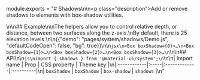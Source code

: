 module.exports = "# Shadows\n\n<p class=\"description\">Add or remove shadows to elements with box-shadow utilities.</p>\n\n## Example\n\nThe helpers allow you to control relative depth, or distance, between two surfaces along the z-axis.\nBy default, there is 25 elevation levels.\n\n{{\"demo\": \"pages/system/shadows/Demo.js\", \"defaultCodeOpen\": false, \"bg\": true}}\n\n```jsx\n<Box boxShadow={0}>…\n<Box boxShadow={1}>…\n<Box boxShadow={2}>…\n<Box boxShadow={3}>…\n```\n\n## API\n\n```js\nimport { shadows } from '@material-ui/system';\n```\n\n| Import name | Prop | CSS property | Theme key |\n|:------------|:-----|:-------------|:----------|\n| `boxShadow` | `boxShadow` | `box-shadow` | `shadows` |\n"
